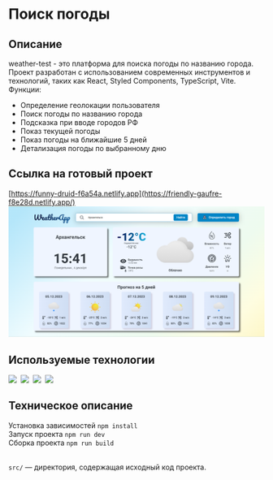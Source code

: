 # Поиск погоды

## Описание

weather-test - это платформа для поиска погоды по названию города. Проект разработан с использованием современных инструментов и технологий, таких как React, Styled Components, TypeScript, Vite. <br />
Функции:

<ul>
  <li>Определение геолокации пользователя</li>
  <li>Поиск погоды по названию города</li>
  <li>Подсказка при вводе городов РФ</li>
  <li>Показ текущей погоды</li>
  <li>Показ погоды на ближайшие 5 дней</li>
  <li>Детализация погоды по выбранному дню</li>
</ul>

## Ссылка на готовый проект

[https://funny-druid-f6a54a.netlify.app](https://friendly-gaufre-f8e28d.netlify.app/)
<img src="./src/assets/img/preview.png" alt="preview">

## Используемые технологии

<img src='https://img.shields.io/badge/React-%3Cgreen%3E' />&nbsp;
<img src='https://img.shields.io/badge/TypeScript-%3Cgreen%3E' />&nbsp;
<img src='https://img.shields.io/badge/StyledComponents-%3Cgreen%3E' />&nbsp;
<img src='https://img.shields.io/badge/Vite-%3Cgreen%3E' />&nbsp;

## Техническое описание

Установка зависимостей `npm install` <br />
Запуск проекта `npm run dev` <br />
Сборка проекта `npm run build` <br /><br />

`src/` — директория, содержащая исходный код проекта.
